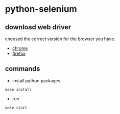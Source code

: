 # python-selenium

## download web driver

choosed the correct version for the browser you have.

- [chrome](https://chromedriver.chromium.org/downloads)
- [firefox](https://github.com/mozilla/geckodriver/releases)

## commands

- install python packages

```
make install
```

- run

```
make start
```
